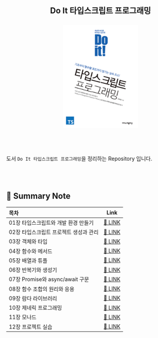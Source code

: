 <h2 align="center">
  Do It 타입스크립트 프로그래밍
  <br/><br/>
  <img src="./images/book-cover.jpg" alt="Book Cover" width="200">
</h2>

<br/><br/>

도서 `Do It 타입스크립트 프로그래밍`을 정리하는 Repository 입니다.

<br/><br/>

## 📝 Summary Note
| 목차                            |                    Link                     |
| :---------------------------- | :------------------------------------------: |
| 01장 타입스크립트와 개발 환경 만들기  |  [🔗 LINK](./summary/chapter01/README.md)  |
| 02장 타입스크립트 프로젝트 생성과 관리 |  [🔗 LINK](./summary/chapter02/README.md)  |
| 03장 객체와 타입                  |  [🔗 LINK]()  |
| 04장 함수와 메서드                |  [🔗 LINK]()  |
| 05장 배열과 튜플                 |  [🔗 LINK]()  |
| 06장 반복기와 생성기              |  [🔗 LINK]()  |
| 07장 Promise와 async/await 구문 |  [🔗 LINK]()  |
| 08장 함수 조합의 원리와 응용        |  [🔗 LINK]()  |
| 09장 람다 라이브러리              |  [🔗 LINK]()  |
| 10장 제네릭 프로그래밍            | [🔗 LINK]() |
| 11장 모나드                     | [🔗 LINK]() |
| 12장 프로젝트 실습                | [🔗 LINK]() |